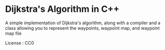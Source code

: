Dijkstra's Algorithm in C++
===========================

A simple implementation of Dijkstra's algorithm, along with a compiler and a class allowing you to represent the waypoints, waypoint map, and waypoint map file

License : CC0
